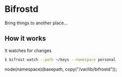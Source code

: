 # Bifrostd

Bring things to another place...

## How it works

It watches for changes

```sh
$ bifrost watch --path ~/keys --namespace personal
```

node(namespace)(basepath, copy("/var/lib/bifrostd"));
